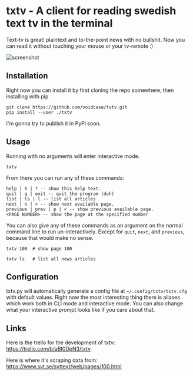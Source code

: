 # txtv - A client for reading swedish text tv in the terminal

Text-tv is great! plaintext and to-the-point news with no bullshit.
Now you can read it without touching your mouse or your tv-remote :)

![screenshot](https://raw.githubusercontent.com/voidcase/txtv/master/txtv_screenshot.png)

## Installation

Right now you can install it by first cloning the repo somewhere, then installing with pip

	git clone https://github.com/voidcase/txtv.git
	pip install --user ./txtv

I'm gonna try to publish it in PyPi soon.

## Usage

Running with no arguments will enter interactive mode.

	txtv

From there you can run any of these commands:

	help | h | ? -- show this help text.
	quit | q | exit -- quit the program (duh)
	list | ls | l -- list all articles
	next | n | > -- show next available page.
	previous | prev | p | < -- show previous available page.
	<PAGE NUMBER> -- show the page at the specified number

You can also give any of these commands as an argument on the normal command line to run un-interactively. Except for `quit`, `next`, and `previous`, because that would make no sense.

	txtv 100  # show page 100

	txtv ls   # list all news articles

## Configuration

txtv.py will automatically generate a config file at `~/.config/txtv/txtv.cfg` with default values.
Right now the most interesting thing there is aliases which work both in CLI mode and interactive mode. You can also change what your interactive prompt looks like if you care about that.

## Links

Here is the trello for the development of txtv: https://trello.com/b/aBI0DpN3/txtv

Here is where it's scraping data from: https://www.svt.se/svttext/web/pages/100.html
